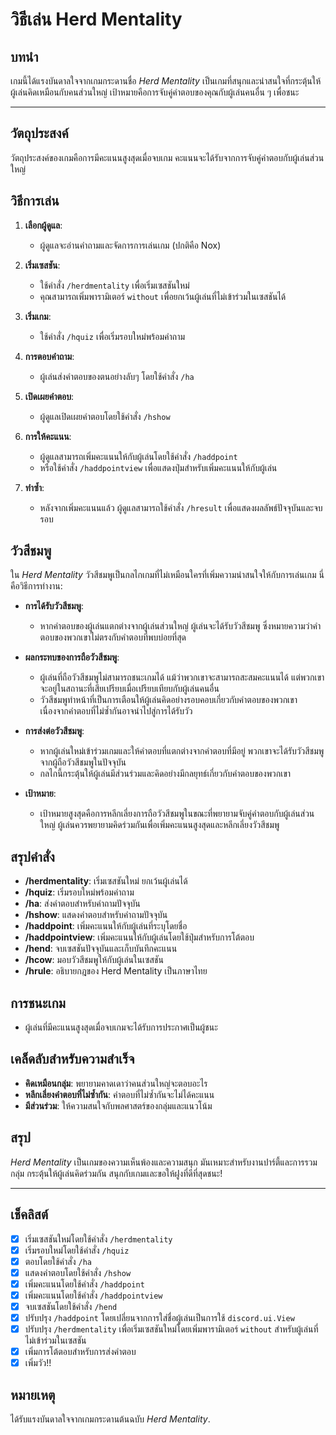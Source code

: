 # วิธีเล่น Herd Mentality

## บทนำ

เกมนี้ได้แรงบันดาลใจจากเกมกระดานชื่อ _Herd Mentality_ เป็นเกมที่สนุกและน่าสนใจที่กระตุ้นให้ผู้เล่นคิดเหมือนกับคนส่วนใหญ่ เป้าหมายคือการจับคู่คำตอบของคุณกับผู้เล่นคนอื่น ๆ เพื่อชนะ

---

## วัตถุประสงค์

วัตถุประสงค์ของเกมคือการมีคะแนนสูงสุดเมื่อจบเกม คะแนนจะได้รับจากการจับคู่คำตอบกับผู้เล่นส่วนใหญ่

## วิธีการเล่น

1. **เลือกผู้ดูแล**:

   - ผู้ดูแลจะอ่านคำถามและจัดการการเล่นเกม (ปกติคือ Nox)

2. **เริ่มเซสชัน**:

   - ใช้คำสั่ง `/herdmentality` เพื่อเริ่มเซสชันใหม่
   - คุณสามารถเพิ่มพารามิเตอร์ `without` เพื่อยกเว้นผู้เล่นที่ไม่เข้าร่วมในเซสชันได้

3. **เริ่มเกม**:

   - ใช้คำสั่ง `/hquiz` เพื่อเริ่มรอบใหม่พร้อมคำถาม

4. **การตอบคำถาม**:

   - ผู้เล่นส่งคำตอบของตนอย่างลับๆ โดยใช้คำสั่ง `/ha`

5. **เปิดเผยคำตอบ**:

   - ผู้ดูแลเปิดเผยคำตอบโดยใช้คำสั่ง `/hshow`

6. **การให้คะแนน**:

   - ผู้ดูแลสามารถเพิ่มคะแนนให้กับผู้เล่นโดยใช้คำสั่ง `/haddpoint`
   - หรือใช้คำสั่ง `/haddpointview` เพื่อแสดงปุ่มสำหรับเพิ่มคะแนนให้กับผู้เล่น

7. **ทำซ้ำ**:
   - หลังจากเพิ่มคะแนนแล้ว ผู้ดูแลสามารถใช้คำสั่ง `/hresult` เพื่อแสดงผลลัพธ์ปัจจุบันและจบรอบ

## วัวสีชมพู

ใน _Herd Mentality_ วัวสีชมพูเป็นกลไกเกมที่ไม่เหมือนใครที่เพิ่มความน่าสนใจให้กับการเล่นเกม นี่คือวิธีการทำงาน:

- **การได้รับวัวสีชมพู**:
  - หากคำตอบของผู้เล่นแตกต่างจากผู้เล่นส่วนใหญ่ ผู้เล่นจะได้รับวัวสีชมพู ซึ่งหมายความว่าคำตอบของพวกเขาไม่ตรงกับคำตอบที่พบบ่อยที่สุด
- **ผลกระทบของการถือวัวสีชมพู**:

  - ผู้เล่นที่ถือวัวสีชมพูไม่สามารถชนะเกมได้ แม้ว่าพวกเขาจะสามารถสะสมคะแนนได้ แต่พวกเขาจะอยู่ในสถานะที่เสียเปรียบเมื่อเปรียบเทียบกับผู้เล่นคนอื่น
  - วัวสีชมพูทำหน้าที่เป็นการเตือนให้ผู้เล่นคิดอย่างรอบคอบเกี่ยวกับคำตอบของพวกเขา เนื่องจากคำตอบที่ไม่ซ้ำกันอาจนำไปสู่การได้รับวัว

- **การส่งต่อวัวสีชมพู**:

  - หากผู้เล่นใหม่เข้าร่วมเกมและให้คำตอบที่แตกต่างจากคำตอบที่มีอยู่ พวกเขาจะได้รับวัวสีชมพูจากผู้ถือวัวสีชมพูในปัจจุบัน
  - กลไกนี้กระตุ้นให้ผู้เล่นมีส่วนร่วมและคิดอย่างมีกลยุทธ์เกี่ยวกับคำตอบของพวกเขา

- **เป้าหมาย**:
  - เป้าหมายสูงสุดคือการหลีกเลี่ยงการถือวัวสีชมพูในขณะที่พยายามจับคู่คำตอบกับผู้เล่นส่วนใหญ่ ผู้เล่นควรพยายามคิดร่วมกันเพื่อเพิ่มคะแนนสูงสุดและหลีกเลี่ยงวัวสีชมพู

## สรุปคำสั่ง

- **/herdmentality**: เริ่มเซสชันใหม่ ยกเว้นผู้เล่นได้
- **/hquiz**: เริ่มรอบใหม่พร้อมคำถาม
- **/ha**: ส่งคำตอบสำหรับคำถามปัจจุบัน
- **/hshow**: แสดงคำตอบสำหรับคำถามปัจจุบัน
- **/haddpoint**: เพิ่มคะแนนให้กับผู้เล่นที่ระบุโดยชื่อ
- **/haddpointview**: เพิ่มคะแนนให้กับผู้เล่นโดยใช้ปุ่มสำหรับการโต้ตอบ
- **/hend**: จบเซสชันปัจจุบันและเก็บบันทึกคะแนน
- **/hcow**: มอบวัวสีชมพูให้กับผู้เล่นในเซสชัน
- **/hrule**: อธิบายกฎของ Herd Mentality เป็นภาษาไทย

## การชนะเกม

- ผู้เล่นที่มีคะแนนสูงสุดเมื่อจบเกมจะได้รับการประกาศเป็นผู้ชนะ

## เคล็ดลับสำหรับความสำเร็จ

- **คิดเหมือนกลุ่ม**: พยายามคาดเดาว่าคนส่วนใหญ่จะตอบอะไร
- **หลีกเลี่ยงคำตอบที่ไม่ซ้ำกัน**: คำตอบที่ไม่ซ้ำกันจะไม่ได้คะแนน
- **มีส่วนร่วม**: ให้ความสนใจกับพลศาสตร์ของกลุ่มและแนวโน้ม

## สรุป

_Herd Mentality_ เป็นเกมของความเห็นพ้องและความสนุก มันเหมาะสำหรับงานปาร์ตี้และการรวมกลุ่ม กระตุ้นให้ผู้เล่นคิดร่วมกัน สนุกกับเกมและขอให้ฝูงที่ดีที่สุดชนะ!

---

## เช็คลิสต์

- [x] เริ่มเซสชันใหม่โดยใช้คำสั่ง `/herdmentality`
- [x] เริ่มรอบใหม่โดยใช้คำสั่ง `/hquiz`
- [x] ตอบโดยใช้คำสั่ง `/ha`
- [x] แสดงคำตอบโดยใช้คำสั่ง `/hshow`
- [x] เพิ่มคะแนนโดยใช้คำสั่ง `/haddpoint`
- [x] เพิ่มคะแนนโดยใช้คำสั่ง `/haddpointview`
- [x] จบเซสชันโดยใช้คำสั่ง `/hend`
- [x] ปรับปรุง `/haddpoint` โดยเปลี่ยนจากการใส่ชื่อผู้เล่นเป็นการใช้ `discord.ui.View`
- [x] ปรับปรุง `/herdmentality` เพื่อเริ่มเซสชันใหม่โดยเพิ่มพารามิเตอร์ `without` สำหรับผู้เล่นที่ไม่เข้าร่วมในเซสชัน
- [x] เพิ่มการโต้ตอบสำหรับการส่งคำตอบ
- [x] เพิ่มวัว!!

## หมายเหตุ

ได้รับแรงบันดาลใจจากเกมกระดานต้นฉบับ _Herd Mentality_.
